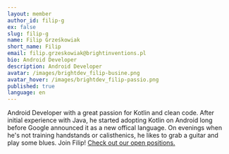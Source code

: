 ```yaml
---
layout: member
author_id: filip-g
ex: false
slug: filip-g
name: Filip Grześkowiak
short_name: Filip
email: filip.grzeskowiak@brightinventions.pl
bio: Android Developer
description: Android Developer
avatar: /images/brightdev_filip-busine.png
avatar_hover: /images/brightdev_filip-passio.png
published: true
language: en
---
```

Android Developer with a great passion for Kotlin and clean code. After initial experience with Java, he started adopting Kotlin on Android long before Google announced it as a new offical language. On evenings when he's not training handstands or calisthenics, he likes to grab a guitar and play some blues. Join Filip! [Check out our open positions.](https://brightinventions.pl/career/)